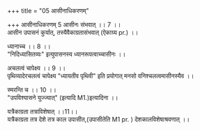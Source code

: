 +++
title = "05 आसीनाधिकरणम्"

+++
आसीनाधिकरणम् 5 आसीनः संभवात् ।। 7 ।।   
आसीन उपासनं कुर्यात्, तस्यैवैकाग्रतासंभवात् (ऐकाग्र्य pr.) ।।

ध्यानाच्च ।। 8 ।।   
"निदिध्यासितव्यः" इत्युपासनस्य ध्यानरूपत्वाच्चासीनः ।।

अचलत्वं चापेक्ष्य ।। 9 ।।   
पृथिव्यादेरचलत्वं चापेक्ष्य "ध्यायतीव पृथिवी" इति प्रयोगात् मनसो वनिश्चलत्वमासीनस्यैव ।।

स्मरन्ति च ।। 10 ।।  
 "उपविश्यासने युज्ज्यात्" (इत्यादि M1.)इत्यादिना ।।

यत्रैकाग्रता तत्राविशेषात् ।।11।।   
यत्रैकाग्रता तत्र देशे तत्र काल उपासीत,(उपासीतेति M1 pr. ) देशकालविशेषाश्रवणात् ।।
